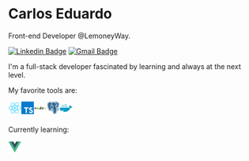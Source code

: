# Carlos Eduardo 

Front-end Developer @LemoneyWay.

[![Linkedin Badge](https://img.shields.io/badge/-Carlos%20Eduardo-6633cc?style=flat-square&logo=Linkedin&logoColor=white&link=https://www.linkedin.com/in/caarloseduardo/)](https://www.linkedin.com/in/caarloseduardo/) 
[![Gmail Badge](https://img.shields.io/badge/-carloseduardo.and2@gmail.com-6633cc?style=flat-square&logo=Gmail&logoColor=white&link=mailto:carloseduardo.and2@gmail.com@gmail.com)](mailto:carloseduardo.and2@gmail.com)

I'm a full-stack developer fascinated by learning and always at the next level.

My favorite tools are:

<img align="left" alt="React" width="26px" src="https://raw.githubusercontent.com/devicons/devicon/master/icons/react/react-original.svg" />
<img align="left" alt="TypeScript" width="26px" src="https://raw.githubusercontent.com/devicons/devicon/master/icons/typescript/typescript-original.svg" />
<img align="left" alt="Node.js" width="26px" src="https://raw.githubusercontent.com/devicons/devicon/master/icons/nodejs/nodejs-original-wordmark.svg" />
<img align="left" alt="PostgresSQL" width="26px" src="https://raw.githubusercontent.com/devicons/devicon/master/icons/postgresql/postgresql-plain.svg" />
<img align="left" alt="Docker" width="26px" src="https://raw.githubusercontent.com/devicons/devicon/master/icons/docker/docker-plain.svg" />

<br /> <br />

Currently learning:

<img align="left" alt="VueJS" width="26px" src="https://raw.githubusercontent.com/devicons/devicon/master/icons/vuejs/vuejs-original.svg" />
